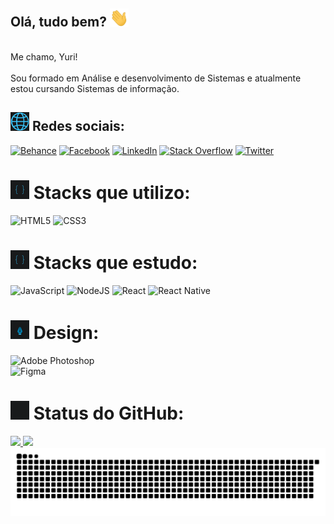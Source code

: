 ## Olá, tudo bem? <img src="https://raw.githubusercontent.com/YuriTals/YuriTals/master/wave.gif" width="30">
<div>
  <br> Me chamo, Yuri! </br>
  <br> Sou formado em Análise e desenvolvimento de Sistemas e atualmente estou cursando Sistemas de informação.</br>
</div>

## <img src="https://raw.githubusercontent.com/YuriTals/YuriTals/master/globe.gif" width="30"> Redes sociais:
[![Behance](https://img.shields.io/badge/-Behance-blue?style=for-the-badge&logo=behance&logoColor=white)](https://www.behance.net/yuripecelin) 
[![Facebook](https://img.shields.io/badge/Facebook-1877F2?style=for-the-badge&logo=facebook&logoColor=white)](https://www.facebook.com/yuritals) 
[![LinkedIn](https://img.shields.io/badge/LinkedIn-0077B5?style=for-the-badge&logo=linkedin&logoColor=white)](http://linkedin.com/in/yuri-pecelin) 
[![Stack Overflow](https://img.shields.io/badge/Stack%20Overflow-F58025?style=for-the-badge&logo=Stack%20Overflow&logoColor=white)](https://stackoverflow.com/users/16315633) 
[![Twitter](https://img.shields.io/badge/Twitter-1DA1F2?style=for-the-badge&logo=twitter&logoColor=white)](https://www.twitter.com/yuritals) 

# <img src="https://raw.githubusercontent.com/YuriTals/YuriTals/master/development.gif" width="30"> Stacks que utilizo:

![HTML5](https://img.shields.io/badge/HTML5-E34F26?style=for-the-badge&logo=html5&logoColor=white) 
![CSS3](https://img.shields.io/badge/CSS3-1572B6?style=for-the-badge&logo=css3&logoColor=white) 

# <img src="https://raw.githubusercontent.com/YuriTals/YuriTals/master/development.gif" width="30"> Stacks que estudo:

![JavaScript](https://img.shields.io/badge/JavaScript-F7DF1E?style=for-the-badge&logo=JavaScript&logoColor=white) 
![NodeJS](https://img.shields.io/badge/Node.js-43853D?style=for-the-badge&logo=node.js&logoColor=white) 
![React](https://img.shields.io/badge/React-20232A?style=for-the-badge&logo=react&logoColor=61DAFB) 
![React Native](https://img.shields.io/badge/React_Native-20232A?style=for-the-badge&logo=react&logoColor=61DAFB) 

# <img src="https://raw.githubusercontent.com/YuriTals/YuriTals/master/design.gif" width="30"> Design:

![Adobe Photoshop](https://img.shields.io/badge/Adobe%20Photoshop-31A8FF?style=for-the-badge&logo=Adobe%20Photoshop&logoColor=black) 	
![Figma](https://img.shields.io/badge/Figma-F24E1E?style=for-the-badge&logo=figma&logoColor=white) 

# <img src="https://raw.githubusercontent.com/YuriTals/YuriTals/master/Charts.gif" width="30"> Status do GitHub:
<div>
  <a href="https://github.com/YuriTals">
  <img height="160em" src="https://github-readme-stats.vercel.app/api?username=YuriTals&theme=dracula&hide_border=false&include_all_commits=false&count_private=false"/>
  <img height="160em" src="https://github-readme-streak-stats.herokuapp.com/?user=YuriTals&theme=dracula&hide_border=false"/>
</div>
  
<img src="https://raw.githubusercontent.com/YuriTals/YuriTals/output/snake.svg" alt="Snake animation" />
